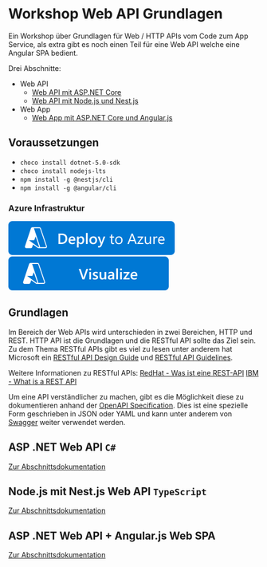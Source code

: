 # Workshop Web API Grundlagen

Ein Workshop über Grundlagen für Web / HTTP APIs vom Code zum App Service, als extra gibt es noch einen Teil für eine Web API welche eine Angular SPA bedient.

Drei Abschnitte:

- Web API
  - [Web API mit ASP.NET Core](#aspnet-web-api-c)
  - [Web API mit Node.js und Nest.js](#nodejs-mit-nestjs-web-api-typescript)
- Web App
  - [Web App mit ASP.NET Core und Angular.js](#aspnet-web-api--angularjs-web-spa)

## Voraussetzungen

- `choco install dotnet-5.0-sdk`
- `choco install nodejs-lts`
- `npm install -g @nestjs/cli`
- `npm install -g @angular/cli`

### Azure Infrastruktur

[![Deploy To Azure](https://raw.githubusercontent.com/sweetnordic/workshop-web-api/main/.azure/images/deploytoazure.svg?sanitize=true)](https://portal.azure.com/#create/Microsoft.Template/uri/https%3A%2F%2Fraw.githubusercontent.com%2Fsweetnordic%2Fworkshop-web-api%2Fmain%2F.azure%2Fazuredeploy.json)
[![Visualize](https://raw.githubusercontent.com/sweetnordic/workshop-web-api/main/.azure/images/visualizebutton.svg?sanitize=true)](http://armviz.io/#/?load=https%3A%2F%2Fraw.githubusercontent.com%2Fsweetnordic%2Fworkshop-web-api%2Fmain%2F.azure%2Fazuredeploy.json)

## Grundlagen

Im Bereich der Web APIs wird unterschieden in zwei Bereichen, HTTP und REST. HTTP API ist die Grundlagen und die RESTful API sollte das Ziel sein. Zu dem Thema RESTful APIs gibt es viel zu lesen unter anderem hat Microsoft ein [RESTful API Design Guide](https://docs.microsoft.com/en-us/azure/architecture/best-practices/api-design) und [RESTful API Guidelines](https://github.com/Microsoft/api-guidelines/blob/vNext/Guidelines.md).

Weitere Informationen zu RESTful APIs:
[RedHat - Was ist eine REST-API](https://www.redhat.com/de/topics/api/what-is-a-rest-api)
[IBM - What is a REST API](https://www.ibm.com/cloud/learn/rest-apis)

Um eine API verständlicher zu machen, gibt es die Möglichkeit diese zu dokumentieren anhand der [OpenAPI Specification](https://swagger.io/specification/). Dies ist eine spezielle Form geschrieben in JSON oder YAML und kann unter anderem von [Swagger](https://swagger.io/) weiter verwendet werden.

## ASP .NET Web API `C#`

[Zur Abschnittsdokumentation](abschnitt-1.md)

## Node.js mit Nest.js Web API `TypeScript`

[Zur Abschnittsdokumentation](abschnitt-2.md)

## ASP .NET Web API + Angular.js Web SPA

[Zur Abschnittsdokumentation](abschnitt-2.md)
